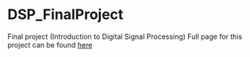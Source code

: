 # DSP_FinalProject
Final project (Introduction to Digital Signal Processing)
Full page for this project can be found [here](http://krabby127.github.io/DSP_FinalProject_)
